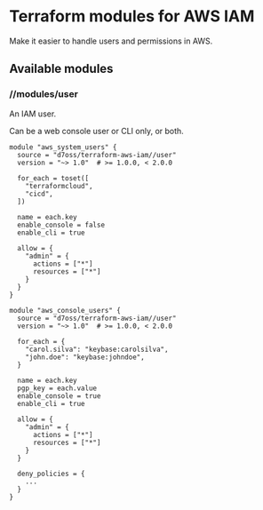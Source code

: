# Terraform modules for AWS IAM

Make it easier to handle users and permissions in AWS.


## Available modules

### //modules/user

An IAM user.

Can be a web console user or CLI only, or both.

```hcl
module "aws_system_users" {
  source = "d7oss/terraform-aws-iam//user"
  version = "~> 1.0"  # >= 1.0.0, < 2.0.0

  for_each = toset([
    "terraformcloud",
    "cicd",
  ])

  name = each.key
  enable_console = false
  enable_cli = true

  allow = {
    "admin" = {
      actions = ["*"]
      resources = ["*"]
    }
  }
}
```

```hcl
module "aws_console_users" {
  source = "d7oss/terraform-aws-iam//user"
  version = "~> 1.0"  # >= 1.0.0, < 2.0.0

  for_each = {
    "carol.silva": "keybase:carolsilva",
    "john.doe": "keybase:johndoe",
  }

  name = each.key
  pgp_key = each.value
  enable_console = true
  enable_cli = true

  allow = {
    "admin" = {
      actions = ["*"]
      resources = ["*"]
    }
  }

  deny_policies = {
    ...
  }
}
```
